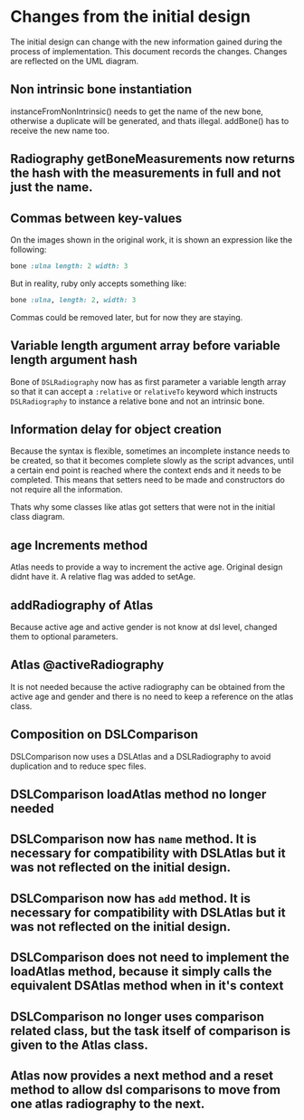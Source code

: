 # Changes from the initial design

The initial design can change with the new information gained during the process of implementation. This document records the changes. Changes are reflected on the UML diagram.

## Non intrinsic bone instantiation

instanceFromNonIntrinsic() needs to get the name of the new bone, otherwise a duplicate will be generated, and thats illegal. addBone() has to receive the new name too.

## Radiography getBoneMeasurements now returns the hash with the measurements in full and not just the name.

## Commas between key-values 

On the images shown in the original work, it is shown an expression like the following:

```ruby
bone :ulna length: 2 width: 3
```

But in reality, ruby only accepts something like:

```ruby
bone :ulna, length: 2, width: 3
```

Commas could be removed later, but for now they are staying.

## Variable length argument array before variable length argument hash

Bone of <code>DSLRadiography</code> now has as first parameter a variable length array so that it can accept a <code>:relative</code> or <code>relativeTo</code> keyword which instructs <code>DSLRadiography</code> to instance a relative bone and not an intrinsic bone.

## Information delay for object creation

Because the syntax is flexible, sometimes an incomplete instance needs to be created, so that it becomes complete slowly as the script advances, until a certain end point is reached where the context ends and it needs to be completed. This means that setters need to be made and constructors do not require all the information.

Thats why some classes like atlas got setters that were not in the initial class diagram.

## age Increments method 

Atlas needs to provide a way to increment the active age. Original design didnt have it. A relative flag was added to setAge.

## addRadiography of Atlas

Because active age and active gender is not know at dsl level, changed them to optional parameters.

## Atlas @activeRadiography

It is not needed because the active radiography can be obtained from the active age and gender and there is no need to keep a reference on the atlas class.

## Composition on DSLComparison

DSLComparison now uses a DSLAtlas and a DSLRadiography to avoid duplication and to reduce spec files.

## DSLComparison loadAtlas method no longer needed

## DSLComparison now has <code>name</code> method. It is necessary for compatibility with DSLAtlas but it was not reflected on the initial design.

## DSLComparison now has <code>add</code> method. It is necessary for compatibility with DSLAtlas but it was not reflected on the initial design.

## DSLComparison does not need to implement the loadAtlas method, because it simply calls the equivalent DSAtlas method when in it's context

## DSLComparison no longer uses comparison related class, but the task itself of comparison is given to the Atlas class.

## Atlas now provides a next method and a reset method to allow dsl comparisons to move from one atlas radiography to the next.
